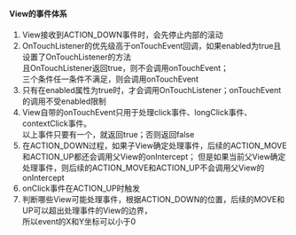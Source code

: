 #### View的事件体系
1. View接收到ACTION_DOWN事件时，会先停止内部的滚动
2. OnTouchListener的优先级高于onTouchEvent回调，如果enabled为true且设置了OnTouchListener的方法  
    且OnTouchListener返回true，则不会调用onTouchEvent；  
    三个条件任一条件不满足，则会调用onTouchEvent
3. 只有在enabled属性为true时，才会调用OnTouchListener；onTouchEvent的调用不受enabled限制
4. View自带的onTouchEvent只用于处理click事件、longClick事件、contextClick事件。  
    以上事件只要有一个，就返回true；否则返回false
5. 在ACTION_DOWN过程，如果子View确定处理事件，后续的ACTION_MOVE和ACTION_UP都还会调用父View的onIntercept；
    但是如果当前父View确定处理事件，则后续的ACTION_MOVE和ACTION_UP不会调用父View的onIntercept
6. onClick事件在ACTION_UP时触发
7. 判断哪些View可能处理事件，根据ACTION_DOWN的位置，后续的MOVE和UP可以超出处理事件的View的边界，  
    所以event的X和Y坐标可以小于0
